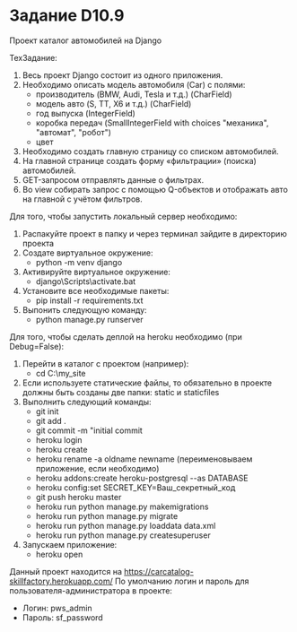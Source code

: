 # Задание D10.9

   Проект каталог автомобилей на Django

   ТехЗадание:
1) Весь проект Django состоит из одного приложения.
2) Необходимо описать модель автомобиля (Car) с полями:
   - производитель (BMW, Audi, Tesla и т.д.) (CharField)
   - модель авто (S, TT, X6 и т.д.) (CharField)
   - год выпуска (IntegerField)
   - коробка передач (SmallIntegerField with choices "механика", "автомат", "робот")
   - цвет
3) Необходимо создать главную страницу со списком автомобилей.
4) На главной странице создать форму «фильтрации» (поиска) автомобилей.
5) GET-запросом отправлять данные о фильтрах.
6) Во view собирать запрос с помощью Q-объектов и отображать авто на главной с учётом фильтров.

Для того, чтобы запустить локальный сервер необходимо:
1) Распакуйте проект в папку и через терминал зайдите в директорию проекта
2) Создате виртуальное окружение:
   - python -m venv django
3) Активируйте виртуальное окружение:
   - django\Scripts\activate.bat
4) Установите все необходимые пакеты:
   - pip install -r requirements.txt
5) Выпонить следующую команду:
   - python manage.py runserver

Для того, чтобы сделать деплой на heroku необходимо (при Debug=False):
1) Перейти в каталог с проектом (например):
   - cd C:\my_site
2) Если используете статические файлы, то обязательно в проекте должны быть созданы две папки: static и staticfiles
3) Выполнить следующий команды:
   - git init
   - git add .
   - git commit -m "initial commit
   - heroku login
   - heroku create
   - heroku rename -a oldname newname (переименовываем приложение, если необходимо)
   - heroku addons:create heroku-postgresql --as DATABASE
   - heroku config:set SECRET_KEY=Ваш_секретный_код
   - git push heroku master
   - heroku run python manage.py makemigrations
   - heroku run python manage.py migrate
   - heroku run python manage.py loaddata data.xml
   - heroku run python manage.py createsuperuser
4) Запускаем приложение:
   - heroku open

Данный проект находится на https://carcatalog-skillfactory.herokuapp.com/
По умолчанию логин и пароль для пользователя-администратора в проекте:
- Логин: pws_admin
- Пароль: sf_password
